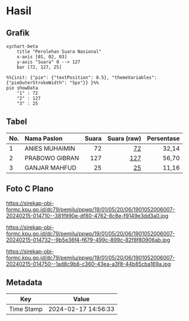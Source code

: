 # Hasil

## Grafik

```mermaid
xychart-beta
    title "Perolehan Suara Nasional"
    x-axis [01, 02, 03]
    y-axis "Suara" 0 --> 127
    bar [72, 127, 25]
```

```mermaid
%%{init: {"pie": {"textPosition": 0.5}, "themeVariables": {"pieOuterStrokeWidth": "5px"}} }%%
pie showData
    "1" : 72
    "2" : 127
    "3" : 25
```

## Tabel

| No. | Nama Paslon    | Suara | Suara (raw) | Persentase |
|:--- |:-------------- | -----:| -----------:| ----------:|
| 1   | ANIES MUHAIMIN | 72    | [72][p-1]   | 32,14      |
| 2   | PRABOWO GIBRAN | 127   | [127][p-2]  | 56,70      |
| 3   | GANJAR MAHFUD  | 25    | [25][p-3]   | 11,16      |


[p-1]: https://github.com/gigit-pemilu/pemilu-2024/blob/main/pilpres/hitung-suara/sub/19-kepulauan-bangka-belitung/sub/01-bangka/sub/05-pemali/sub/2006-karya-makmur/sub/007-tps/sub/paslon-1.txt
[p-2]: https://github.com/gigit-pemilu/pemilu-2024/blob/main/pilpres/hitung-suara/sub/19-kepulauan-bangka-belitung/sub/01-bangka/sub/05-pemali/sub/2006-karya-makmur/sub/007-tps/sub/paslon-2.txt
[p-3]: https://github.com/gigit-pemilu/pemilu-2024/blob/main/pilpres/hitung-suara/sub/19-kepulauan-bangka-belitung/sub/01-bangka/sub/05-pemali/sub/2006-karya-makmur/sub/007-tps/sub/paslon-3.txt

## Foto C Plano

https://sirekap-obj-formc.kpu.go.id/dc79/pemilu/ppwp/19/01/05/20/06/1901052006007-20240215-014710--381f990e-df80-4762-8c8e-f9149e3dd3a0.jpg

https://sirekap-obj-formc.kpu.go.id/dc79/pemilu/ppwp/19/01/05/20/06/1901052006007-20240215-014732--9b5e36f4-f679-499c-899c-82f8f80906ab.jpg

https://sirekap-obj-formc.kpu.go.id/dc79/pemilu/ppwp/19/01/05/20/06/1901052006007-20240215-014750--1ad8c9b8-c360-43ea-a3f8-44b85cba169a.jpg


## Metadata

| Key        | Value               |
| ---------- | ------------------- |
| Time Stamp | 2024-02-17 14:56:33 |



